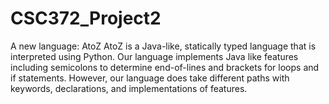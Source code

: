 # CSC372_Project2
A new language: AtoZ
AtoZ is a Java-like, statically typed language that is interpreted using Python. Our language implements Java like features including semicolons to determine end-of-lines and brackets for loops and if statements. 
However, our language does take different paths with keywords, declarations, and implementations of features.
